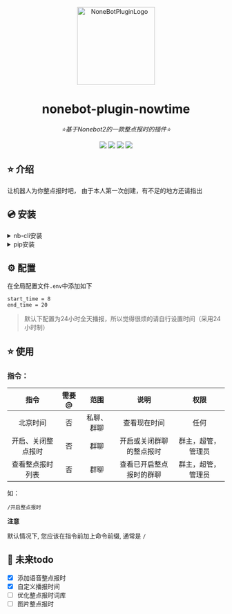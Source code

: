
<div align="center">

<a href="https://v2.nonebot.dev/store"><img src="https://img.zcool.cn/community/014c9a55420cdc0000019ae952d851.jpg@1280w_1l_2o_100sh.jpg" width="180" height="180" alt="NoneBotPluginLogo"></a>

</div>

<div align="center">

# nonebot-plugin-nowtime

_⭐基于Nonebot2的一款整点报时的插件⭐_


</div>

<div align="center">
<a href="https://www.python.org/downloads/release/python-390/"><img src="https://img.shields.io/badge/python-3.8+-blue"></a>  <a href=""><img src="https://img.shields.io/badge/QQ-1141538825-yellow"></a> <a href="https://github.com/Cvandia/nonebot_plugin_nowtime/blob/main/LICENSE"><img src="https://img.shields.io/badge/license-MIT-blue"></a> <a href="https://v2.nonebot.dev/"><img src="https://img.shields.io/badge/Nonebot2-rc1+-red"></a>
</div>


## ⭐ 介绍

让机器人为你整点报时吧，
由于本人第一次创建，有不足的地方还请指出

## 💿 安装

<details>
<summary>nb-cli安装</summary>

在项目目录文件下运行

```
nb plugin install nonebot_plugin_nowtime
```

</details>

<details>
<summary>pip安装</summary>

```
pip install nonebot-plugin-nowtime
```

</details>

## ⚙️ 配置

在全局配置文件`.env`中添加如下
```
start_time = 8
end_time = 20
```
>默认下配置为24小时全天播报，所以觉得很烦的请自行设置时间（采用24小时制）

## ⭐ 使用

### 指令：
| 指令 | 需要@ | 范围 | 说明 |权限|
|:-----:|:----:|:----:|:----:|:----:|
|北京时间|否|私聊、群聊|查看现在时间|任何|
|开启、关闭整点报时|否|群聊|开启或关闭群聊的整点报时|群主，超管，管理员|
|查看整点报时列表|否|群聊|查看已开启整点报时的群聊|群主，超管，管理员|

如：
```
/开启整点报时
```    

**注意**

默认情况下, 您应该在指令前加上命令前缀, 通常是 `/`

## 🌙 未来todo

- [x] 添加语音整点报时
- [x] 自定义播报时间  
- [ ] 优化整点报时词库
- [ ] 图片整点报时
